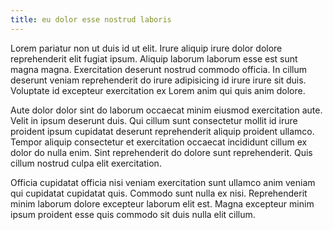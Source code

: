 ```yaml
---
title: eu dolor esse nostrud laboris
---
```


Lorem pariatur non ut duis id ut elit. Irure aliquip irure dolor dolore reprehenderit elit fugiat ipsum. Aliquip laborum laborum esse est sunt magna magna. Exercitation deserunt nostrud commodo officia. In cillum deserunt veniam reprehenderit do irure adipisicing id irure irure sit duis. Voluptate id excepteur exercitation ex Lorem anim qui quis anim dolore.

Aute dolor dolor sint do laborum occaecat minim eiusmod exercitation aute. Velit in ipsum deserunt duis. Qui cillum sunt consectetur mollit id irure proident ipsum cupidatat deserunt reprehenderit aliquip proident ullamco. Tempor aliquip consectetur et exercitation occaecat incididunt cillum ex dolor do nulla enim. Sint reprehenderit do dolore sunt reprehenderit. Quis cillum nostrud culpa elit exercitation.

Officia cupidatat officia nisi veniam exercitation sunt ullamco anim veniam qui cupidatat cupidatat quis. Commodo sunt nulla ex nisi. Reprehenderit minim laborum dolore excepteur laborum elit est. Magna excepteur minim ipsum proident esse quis commodo sit duis nulla elit cillum.